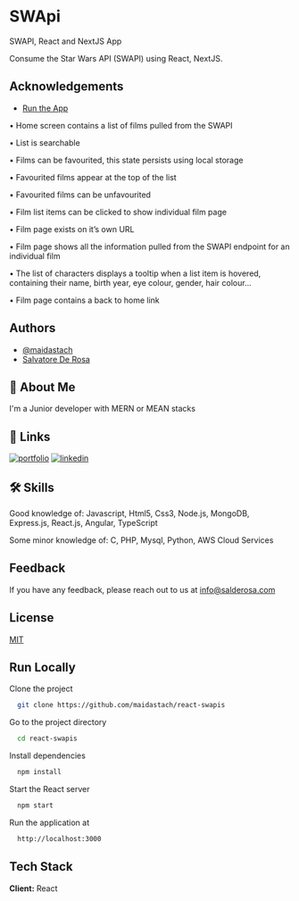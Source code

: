 
# SWApi

SWAPI, React and NextJS App

Consume the Star Wars API (SWAPI) using React, NextJS.

## Acknowledgements

 - [Run the App](https://swapi.salderosa.com)

• Home screen contains a list of films pulled from the SWAPI

• List is searchable

• Films can be favourited, this state persists using local storage

• Favourited films appear at the top of the list

• Favourited films can be unfavourited

• Film list items can be clicked to show individual film page

• Film page exists on it’s own URL

• Film page shows all the information pulled from the SWAPI endpoint for an individual film

• The list of characters displays a tooltip when a list item is hovered, containing their name, birth year, eye colour, gender, hair colour...

• Film page contains a back to home link
## Authors

- [@maidastach](https://www.github.com/maidastach)
- [Salvatore De Rosa](https://www.salderosa.com)
  
## 🚀 About Me
I'm a Junior developer with MERN or MEAN stacks


  
## 🔗 Links
[![portfolio](https://img.shields.io/badge/my_portfolio-000?style=for-the-badge&logo=ko-fi&logoColor=white)](https://salderosa.com/)
[![linkedin](https://img.shields.io/badge/linkedin-0A66C2?style=for-the-badge&logo=linkedin&logoColor=white)](https://www.linkedin.com/in/salvatore-de-rosa-270717/)

  
## 🛠 Skills
Good knowledge of:
Javascript,
Html5,
Css3,
Node.js,
MongoDB,
Express.js,
React.js,
Angular,
TypeScript

Some minor knowledge of:
C,
PHP,
Mysql,
Python,
AWS Cloud Services

  
## Feedback

If you have any feedback, please reach out to us at info@salderosa.com

  
## License

[MIT](https://choosealicense.com/licenses/mit/)

  
## Run Locally

Clone the project
```bash
  git clone https://github.com/maidastach/react-swapis
```

Go to the project directory
```bash
  cd react-swapis
```

Install dependencies
```bash
  npm install
```

Start the React server
```bash
  npm start
```

Run the application at
```bash
  http://localhost:3000
```
  
## Tech Stack

**Client:** React

  
